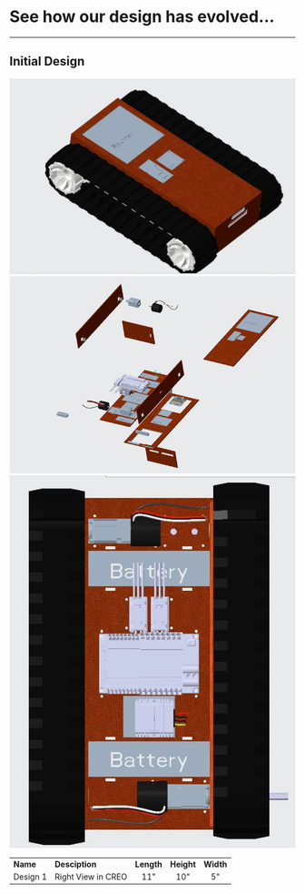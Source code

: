 
<div align="left"><H1>See how our design has evolved...</H2></div>

---
Initial Design
---

<p align="left">
  <img src="photos/CREO_right.jpg" />
  <img src="photos/CREO_chassisblowup.png" />
   <img src="photos/CREO_top.jpg" />
</p>


<div align= "center">
<TABLE>
   <TR>
    <TD><b>Name</b></TD>
     <TD><b>Desciption</b></TD>
     <TD><b>Length</b></TD> 
     <TD><b>Height</b></TD>
     <TD><b>Width</b></TD>
  </TR>
  <TR>
    <TD align="center">Design 1</TD>
    <TD align="center">Right View in CREO</TD>
    <TD align="center">11"</TD> 
    <TD align="center">10"</TD>
    <TD align="center">5"</TD>
  </TR>
  </TABLE>
  </div>
  
<!--
|   Name  |  Description   | Cost | Weight|  Power  |
|:-------:|:--------------:|:----:|:-----:|:-------:|
|Spark Max|Motor Controller|166.39|0.5 lbs|2.4 watts|
